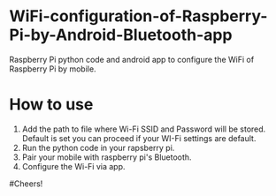 # WiFi-configuration-of-Raspberry-Pi-by-Android-Bluetooth-app
Raspberry Pi python code and android app to configure the WiFi of Raspberry Pi by mobile.

# How to use
1.  Add the path to file where Wi-Fi SSID and Password will be stored. Default is set you can proceed if your WI-Fi settings are default.
2.  Run the python code in your rapsberry pi.
3.  Pair your mobile with raspberry pi's Bluetooth.
4.  Configure the Wi-Fi via app.

#Cheers!
